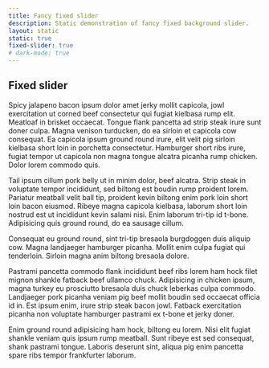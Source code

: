 ```yaml
---
title: Fancy fixed slider
description: Static demonstration of fancy fixed background slider.
layout: static
static: true
fixed-slider: true
# dark-mode: true
---
```


## Fixed slider

Spicy jalapeno bacon ipsum dolor amet jerky mollit capicola, jowl exercitation ut corned beef consectetur qui fugiat kielbasa rump elit. Meatloaf in brisket occaecat. Tongue flank pancetta ad strip steak irure sunt doner culpa. Magna venison turducken, do ea sirloin et capicola cow consequat. Ea capicola ipsum ground round irure, elit velit pig sirloin kielbasa short loin in porchetta consectetur. Hamburger short ribs irure, fugiat tempor ut capicola non magna tongue alcatra picanha rump chicken. Dolor lorem commodo quis.

Tail ipsum cillum pork belly ut in minim dolor, beef alcatra. Strip steak in voluptate tempor incididunt, sed biltong est boudin rump proident lorem. Pariatur meatball velit ball tip, proident kevin biltong enim pork loin short loin bacon eiusmod. Ribeye magna capicola kielbasa, laborum short loin nostrud est ut incididunt kevin salami nisi. Enim laborum tri-tip id t-bone. Adipisicing quis ground round, do ea sausage cillum.

Consequat eu ground round, sint tri-tip bresaola burgdoggen duis aliquip cow. Magna landjaeger hamburger picanha. Mollit enim culpa fugiat qui tenderloin. Sirloin magna anim biltong bresaola dolore.

Pastrami pancetta commodo flank incididunt beef ribs lorem ham hock filet mignon shankle fatback beef ullamco chuck. Adipisicing in chicken ipsum, magna turkey eu prosciutto bresaola duis chuck leberkas culpa commodo. Landjaeger pork picanha veniam pig beef mollit boudin sed occaecat officia id in. Est ipsum enim, irure strip steak bacon jowl. Fatback exercitation picanha non voluptate hamburger pastrami ex t-bone et jerky doner.

Enim ground round adipisicing ham hock, biltong eu lorem. Nisi elit fugiat shankle veniam quis ipsum rump meatball. Sunt ribeye est sed consequat, shank pastrami tongue. Laboris deserunt sint, aliqua pig enim pancetta spare ribs tempor frankfurter laborum.
